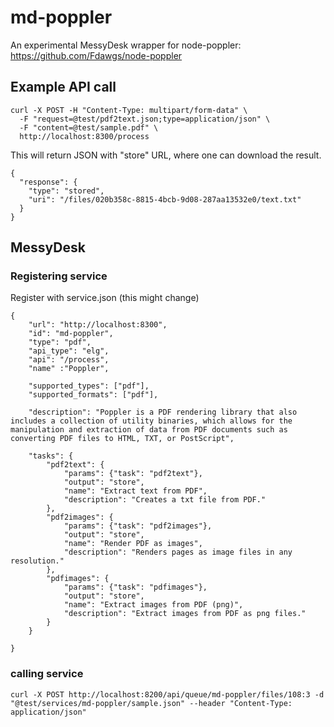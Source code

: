 
# md-poppler

An experimental MessyDesk wrapper for node-poppler: 
https://github.com/Fdawgs/node-poppler

## Example API call 



	curl -X POST -H "Content-Type: multipart/form-data" \
	  -F "request=@test/pdf2text.json;type=application/json" \
	  -F "content=@test/sample.pdf" \
	  http://localhost:8300/process



This will return JSON with "store" URL, where one can download the result.

	{
	  "response": {
	    "type": "stored",
	    "uri": "/files/020b358c-8815-4bcb-9d08-287aa13532e0/text.txt"
	  }
	}



## MessyDesk

### Registering service

Register with service.json (this might change)

	{
		"url": "http://localhost:8300",
		"id": "md-poppler",
		"type": "pdf",
		"api_type": "elg",
		"api": "/process",
		"name" :"Poppler",
		
		"supported_types": ["pdf"],
		"supported_formats": ["pdf"],

		"description": "Poppler is a PDF rendering library that also includes a collection of utility binaries, which allows for the manipulation and extraction of data from PDF documents such as converting PDF files to HTML, TXT, or PostScript",

		"tasks": {
			"pdf2text": {
				"params": {"task": "pdf2text"},
				"output": "store",
				"name": "Extract text from PDF",
				"description": "Creates a txt file from PDF."
			},
			"pdf2images": {
				"params": {"task": "pdf2images"},
				"output": "store",
				"name": "Render PDF as images",
				"description": "Renders pages as image files in any resolution."           
			},
			"pdfimages": {
				"params": {"task": "pdfimages"},
				"output": "store",
				"name": "Extract images from PDF (png)",
				"description": "Extract images from PDF as png files."           
			}
		}

	}


### calling service


	curl -X POST http://localhost:8200/api/queue/md-poppler/files/108:3 -d "@test/services/md-poppler/sample.json" --header "Content-Type: application/json"






